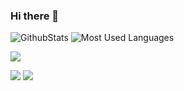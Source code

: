 ### Hi there 👋

![GithubStats](https://github-readme-stats.vercel.app/api?username=SW-BACK&show_icons=true&theme=dark&count_private=true) ![Most Used Languages](https://github-readme-stats.vercel.app/api/top-langs/?username=SW-BACK&theme=dark&layout=compact)

![](https://activity-graph.herokuapp.com/graph?username=SW-BACK&theme=github)


![](https://stats.justsong.cn/api/csdn?id=SwBack&theme=dark)
![](https://stats.justsong.cn/api/bilibili/?id=387697137&theme=dark)
